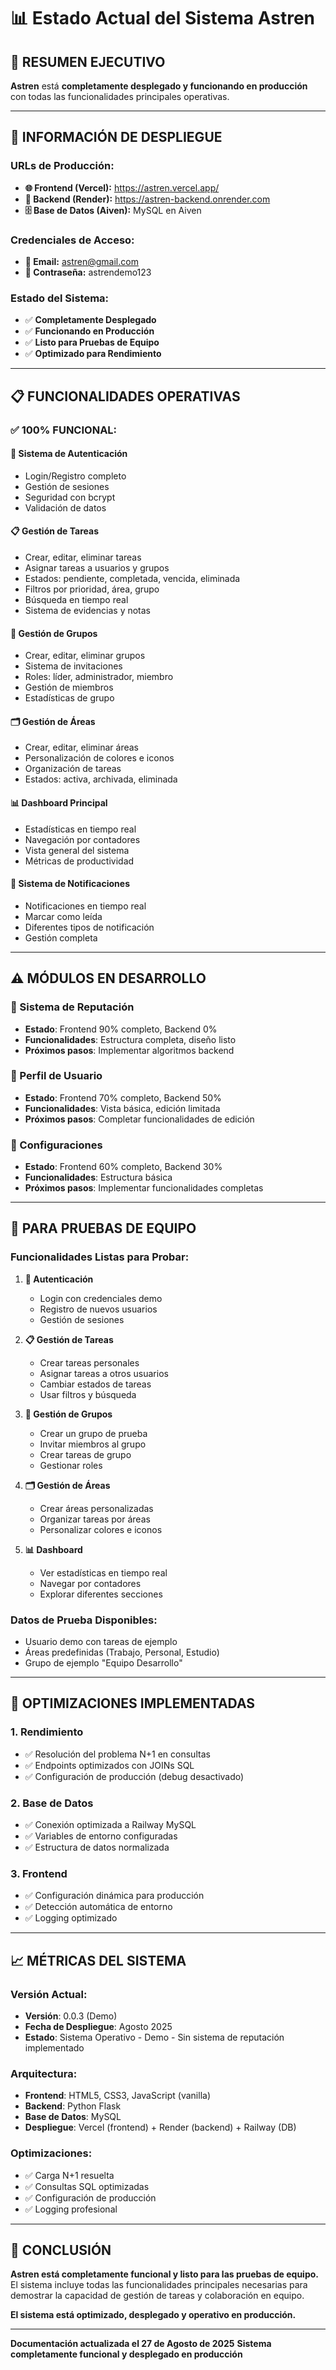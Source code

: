 # 📊 Estado Actual del Sistema Astren

## 🎯 **RESUMEN EJECUTIVO**

**Astren** está **completamente desplegado y funcionando en producción** con todas las funcionalidades principales operativas.

---

## 🚀 **INFORMACIÓN DE DESPLIEGUE**

### **URLs de Producción:**
- **🌐 Frontend (Vercel):** https://astren.vercel.app/
- **🔧 Backend (Render):** https://astren-backend.onrender.com
- **🗄️ Base de Datos (Aiven):** MySQL en Aiven

### **Credenciales de Acceso:**
- **👤 Email:** astren@gmail.com
- **🔑 Contraseña:** astrendemo123

### **Estado del Sistema:**
- ✅ **Completamente Desplegado**
- ✅ **Funcionando en Producción**
- ✅ **Listo para Pruebas de Equipo**
- ✅ **Optimizado para Rendimiento**

---

## 📋 **FUNCIONALIDADES OPERATIVAS**

### **✅ 100% FUNCIONAL:**

#### **🔐 Sistema de Autenticación**
- Login/Registro completo
- Gestión de sesiones
- Seguridad con bcrypt
- Validación de datos

#### **📋 Gestión de Tareas**
- Crear, editar, eliminar tareas
- Asignar tareas a usuarios y grupos
- Estados: pendiente, completada, vencida, eliminada
- Filtros por prioridad, área, grupo
- Búsqueda en tiempo real
- Sistema de evidencias y notas

#### **👥 Gestión de Grupos**
- Crear, editar, eliminar grupos
- Sistema de invitaciones
- Roles: líder, administrador, miembro
- Gestión de miembros
- Estadísticas de grupo

#### **🗂️ Gestión de Áreas**
- Crear, editar, eliminar áreas
- Personalización de colores e iconos
- Organización de tareas
- Estados: activa, archivada, eliminada

#### **📊 Dashboard Principal**
- Estadísticas en tiempo real
- Navegación por contadores
- Vista general del sistema
- Métricas de productividad

#### **🔔 Sistema de Notificaciones**
- Notificaciones en tiempo real
- Marcar como leída
- Diferentes tipos de notificación
- Gestión completa

---

## ⚠️ **MÓDULOS EN DESARROLLO**

### **🔄 Sistema de Reputación**
- **Estado**: Frontend 90% completo, Backend 0%
- **Funcionalidades**: Estructura completa, diseño listo
- **Próximos pasos**: Implementar algoritmos backend

### **🔄 Perfil de Usuario**
- **Estado**: Frontend 70% completo, Backend 50%
- **Funcionalidades**: Vista básica, edición limitada
- **Próximos pasos**: Completar funcionalidades de edición

### **🔄 Configuraciones**
- **Estado**: Frontend 60% completo, Backend 30%
- **Funcionalidades**: Estructura básica
- **Próximos pasos**: Implementar funcionalidades completas

---

## 🎯 **PARA PRUEBAS DE EQUIPO**

### **Funcionalidades Listas para Probar:**

1. **🔐 Autenticación**
   - Login con credenciales demo
   - Registro de nuevos usuarios
   - Gestión de sesiones

2. **📋 Gestión de Tareas**
   - Crear tareas personales
   - Asignar tareas a otros usuarios
   - Cambiar estados de tareas
   - Usar filtros y búsqueda

3. **👥 Gestión de Grupos**
   - Crear un grupo de prueba
   - Invitar miembros al grupo
   - Crear tareas de grupo
   - Gestionar roles

4. **🗂️ Gestión de Áreas**
   - Crear áreas personalizadas
   - Organizar tareas por áreas
   - Personalizar colores e iconos

5. **📊 Dashboard**
   - Ver estadísticas en tiempo real
   - Navegar por contadores
   - Explorar diferentes secciones

### **Datos de Prueba Disponibles:**
- Usuario demo con tareas de ejemplo
- Áreas predefinidas (Trabajo, Personal, Estudio)
- Grupo de ejemplo "Equipo Desarrollo"

---

## 🚀 **OPTIMIZACIONES IMPLEMENTADAS**

### **1. Rendimiento**
- ✅ Resolución del problema N+1 en consultas
- ✅ Endpoints optimizados con JOINs SQL
- ✅ Configuración de producción (debug desactivado)

### **2. Base de Datos**
- ✅ Conexión optimizada a Railway MySQL
- ✅ Variables de entorno configuradas
- ✅ Estructura de datos normalizada

### **3. Frontend**
- ✅ Configuración dinámica para producción
- ✅ Detección automática de entorno
- ✅ Logging optimizado

---

## 📈 **MÉTRICAS DEL SISTEMA**

### **Versión Actual:**
- **Versión**: 0.0.3 (Demo)
- **Fecha de Despliegue**: Agosto 2025
- **Estado**: Sistema Operativo - Demo - Sin sistema de reputación implementado

### **Arquitectura:**
- **Frontend**: HTML5, CSS3, JavaScript (vanilla)
- **Backend**: Python Flask
- **Base de Datos**: MySQL
- **Despliegue**: Vercel (frontend) + Render (backend) + Railway (DB)

### **Optimizaciones:**
- ✅ Carga N+1 resuelta
- ✅ Consultas SQL optimizadas
- ✅ Configuración de producción
- ✅ Logging profesional

---

## 🎯 **CONCLUSIÓN**

**Astren está completamente funcional y listo para las pruebas de equipo.** El sistema incluye todas las funcionalidades principales necesarias para demostrar la capacidad de gestión de tareas y colaboración en equipo.

**El sistema está optimizado, desplegado y operativo en producción.**

---

**Documentación actualizada el 27 de Agosto de 2025**
**Sistema completamente funcional y desplegado en producción** 